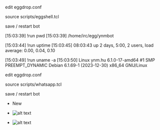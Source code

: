 edit eggdrop.conf

source scripts/eggshell.tcl

save / restart bot

[15:03:39] <Markus> !run pwd
[15:03:39] <YnM-BoT> /home/irc/egg/ynmbot

[15:03:44] <Markus> !run uptime
[15:03:45] <YnM-BoT> 08:03:43 up 2 days, 5:00, 2 users, load average: 0.00, 0.04, 0.10

[15:03:49] <Markus> !run uname -a
[15:03:50] <YnM-BoT> Linux ynm.hu 6.1.0-17-amd64 #1 SMP PREEMPT_DYNAMIC Debian 6.1.69-1 (2023-12-30) x86_64 GNU/Linux


edit eggdrop.conf

source scripts/whatsapp.tcl

save / restart bot

- New

- ![alt text](https://i.postimg.cc/nzmVWtBS/Whats-App-k-p-2024-01-04-15-24-04-291415cd.jpg)

- ![alt text](https://i.postimg.cc/5t62wz0V/Whats-App-k-p-2024-01-04-15-24-14-1fb3bcf2.jpg)
